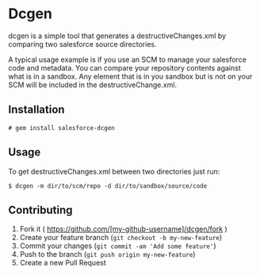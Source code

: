 # Dcgen

dcgen is a simple tool that generates a destructiveChanges.xml by comparing
two salesforce source directories. 

A typical usage example is if you use an SCM to manage your salesforce code and
metadata. You can compare your repository contents against what is in a sandbox. 
Any element that is in you sandbox but is not on your SCM will be included in the
destructiveChange.xml.

## Installation

```
# gem install salesforce-dcgen
```
## Usage

To get destructiveChanges.xml between two directories just run:

```
$ dcgen -m dir/to/scm/repo -d dir/to/sandbox/source/code
```

## Contributing

1. Fork it ( https://github.com/[my-github-username]/dcgen/fork )
2. Create your feature branch (`git checkout -b my-new-feature`)
3. Commit your changes (`git commit -am 'Add some feature'`)
4. Push to the branch (`git push origin my-new-feature`)
5. Create a new Pull Request
